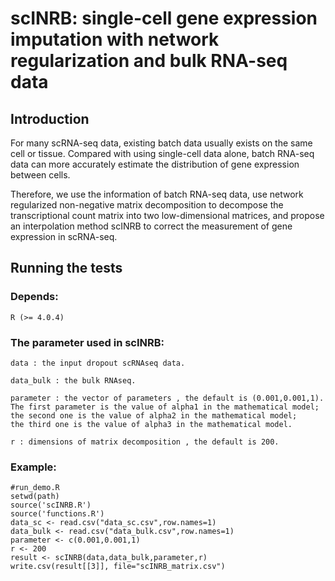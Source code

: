 # scINRB: single-cell gene expression imputation with network regularization and bulk RNA-seq data


## Introduction

For many scRNA-seq data, existing batch data usually exists on the same cell or tissue. Compared with using single-cell data alone, batch RNA-seq data can more accurately estimate the distribution of gene expression between cells. 

Therefore, we use the information of batch RNA-seq data, use network regularized non-negative matrix decomposition to decompose the transcriptional count matrix into two low-dimensional matrices, and propose an interpolation method scINRB to correct the measurement of gene expression in scRNA-seq.

## Running the tests

### Depends:
    R (>= 4.0.4) 
### The parameter used in scINRB:
    data : the input dropout scRNAseq data.
    
    data_bulk : the bulk RNAseq.

    parameter : the vector of parameters , the default is (0.001,0.001,1).
    The first parameter is the value of alpha1 in the mathematical model;
    the second one is the value of alpha2 in the mathematical model;
    the third one is the value of alpha3 in the mathematical model.
    
    r : dimensions of matrix decomposition , the default is 200.  
### Example:
    #run_demo.R
    setwd(path)
    source('scINRB.R')
    source('functions.R')
    data_sc <- read.csv("data_sc.csv",row.names=1)
    data_bulk <- read.csv("data_bulk.csv",row.names=1)
    parameter <- c(0.001,0.001,1) 
    r <- 200
    result <- scINRB(data,data_bulk,parameter,r)
    write.csv(result[[3]], file="scINRB_matrix.csv")

 
